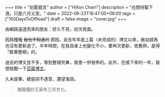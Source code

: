 +++
title = "初夏戲言"
author = ["Hilton Chain"]
description = "也想持螯下酒，只是六月又至。"
date = 2022-06-23T16:47:00+08:00
tags = ["100DaysToOffload"]
draft = false
image = "cover.jpg"
+++

由網路遠道而來的朋友：好久不見，初次見面。

因爲種種 ~~我也不知道的~~ 原因，自去年年底上篇（未完成的）博文以來，敝站就再也沒有更新過了。半年時間，在我自身上也變化不小，要再次更新，依舊例，是得「歇業整頓」的。

過去的博文並不多，等到整理完畢，我會一併發佈的。此外，在接下來的一年，我想挑戰一下[百篇博文](https://100daystooffload.com)。

久未提筆，總是詞不達意，還望海涵。

> 題圖攝於壬寅年三月廿七。